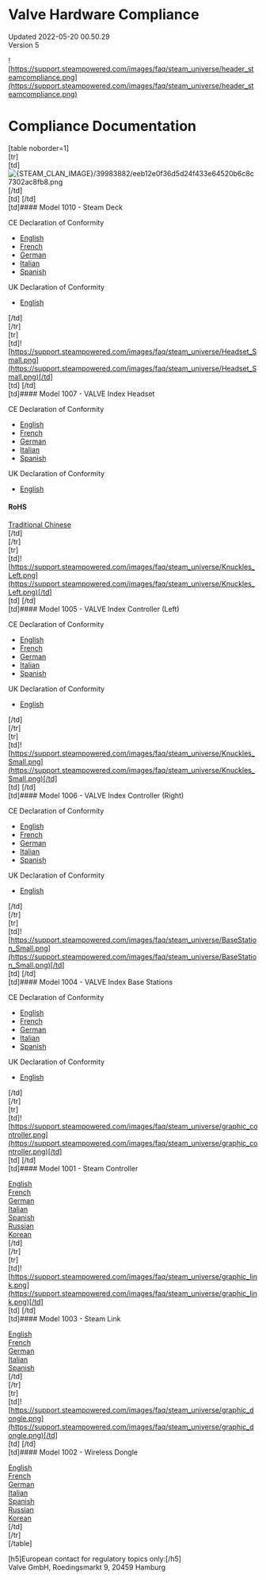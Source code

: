 # Valve Hardware Compliance
Updated 2022-05-20 00.50.29  
Version 5  

![https://support.steampowered.com/images/faq/steam_universe/header_steamcompliance.png](https://support.steampowered.com/images/faq/steam_universe/header_steamcompliance.png)  
  
# Compliance Documentation
  
  
  
[table noborder=1]  
 [tr]  
 [td]![{STEAM_CLAN_IMAGE}/39983882/eeb12e0f36d5d24f433e64520b6c8c7302ac8fb8.png]({STEAM_CLAN_IMAGE}/39983882/eeb12e0f36d5d24f433e64520b6c8c7302ac8fb8.png)[/td]  
[td]   [/td]  
 [td]#### Model 1010 - Steam Deck
  
    
 CE Declaration of Conformity  
  
* [English](https://support.steampowered.com/images/manuals/steam_deck/Steam%20Deck%201010_DoC_CE_ENG.pdf)
* [French](https://support.steampowered.com/images/manuals/steam_deck/Steam%20Deck%201010_DoC_CE_FRE.pdf)
* [German](https://support.steampowered.com/images/manuals/steam_deck/Steam%20Deck%201010_DoC_CE_GER.pdf)
* [Italian](https://support.steampowered.com/images/manuals/steam_deck/Steam%20Deck%201010_DoC_CE_ITA.pdf)
* [Spanish](https://support.steampowered.com/images/manuals/steam_deck/Steam%20Deck%201010_DoC_CE_SPA.pdf)

  
 UK Declaration of Conformity  
  
* [English](https://support.steampowered.com/images/manuals/steam_deck/Steam%20Deck%201010_DoC_UK.pdf)

  
[/td]  
 [/tr]  
 [tr]  
 [td]![https://support.steampowered.com/images/faq/steam_universe/Headset_Small.png](https://support.steampowered.com/images/faq/steam_universe/Headset_Small.png)[/td]  
[td]   [/td]  
 [td]#### Model 1007 - VALVE Index Headset
  
 CE Declaration of Conformity  
  
* [English](https://support.steampowered.com/images/manuals/index_headset/Compliance_Headset_ENG.pdf?v=20162709)
* [French](https://support.steampowered.com/images/manuals/index_headset/Compliance_Headset_FRE.pdf?v=20162709)
* [German](https://support.steampowered.com/images/manuals/index_headset/Compliance_Headset_GER.pdf?v=20162709)
* [Italian](https://support.steampowered.com/images/manuals/index_headset/Compliance_Headset_ITA.pdf?v=20162709)
* [Spanish](https://support.steampowered.com/images/manuals/index_headset/Compliance_Headset_SPA.pdf?v=20162709)

  
 UK Declaration of Conformity  
  
* [English](https://support.steampowered.com/images/manuals/steam_deck/UK%20DoC%20Valve%201007.pdf)

  
#### RoHS
  
[Traditional Chinese](https://support.steampowered.com/images/manuals/index_headset/Compliance_Headset_SCH.pdf?v=20162709)  
[/td]  
 [/tr]  
 [tr]  
 [td]![https://support.steampowered.com/images/faq/steam_universe/Knuckles_Left.png](https://support.steampowered.com/images/faq/steam_universe/Knuckles_Left.png)[/td]  
[td]   [/td]  
 [td]#### Model 1005 - VALVE Index Controller (Left)
  
 CE Declaration of Conformity  
  
* [English](https://support.steampowered.com/images/manuals/index_controllers/Compliance_KnuckleLeft_ENG.pdf?v=20162709)
* [French](https://support.steampowered.com/images/manuals/index_controllers/Compliance_KnuckleLeft_FRE.pdf?v=20162709)
* [German](https://support.steampowered.com/images/manuals/index_controllers/Compliance_KnuckleLeft_GER.pdf?v=20162709)
* [Italian](https://support.steampowered.com/images/manuals/index_controllers/Compliance_KnuckleLeft_ITA.pdf?v=20162709)
* [Spanish](https://support.steampowered.com/images/manuals/index_controllers/Compliance_KnuckleLeft_SPA.pdf?v=20162709)

  
 UK Declaration of Conformity  
  
* [English](https://support.steampowered.com/images/manuals/steam_deck/UK%20DoC%20Valve%201005.pdf)

  
[/td]  
 [/tr]  
 [tr]  
 [td]![https://support.steampowered.com/images/faq/steam_universe/Knuckles_Small.png](https://support.steampowered.com/images/faq/steam_universe/Knuckles_Small.png)[/td]  
 [td]   [/td]  
 [td]#### Model 1006 - VALVE Index Controller (Right)
  
 CE Declaration of Conformity  
  
* [English](https://support.steampowered.com/images/manuals/index_controllers/Compliance_KnuckleRight_ENG.pdf?v=20162709)
* [French](https://support.steampowered.com/images/manuals/index_controllers/Compliance_KnuckleRight_FRE.pdf?v=20162709)
* [German](https://support.steampowered.com/images/manuals/index_controllers/Compliance_KnuckleRight_GER.pdf?v=20162709)
* [Italian](https://support.steampowered.com/images/manuals/index_controllers/Compliance_KnuckleRight_ITA.pdf?v=20162709)
* [Spanish](https://support.steampowered.com/images/manuals/index_controllers/Compliance_KnuckleRight_SPA.pdf?v=20162709)

  
 UK Declaration of Conformity  
  
* [English](https://support.steampowered.com/images/manuals/steam_deck/UK%20DoC%20Valve%201006.pdf)

  
[/td]  
 [/tr]  
 [tr]  
 [td]![https://support.steampowered.com/images/faq/steam_universe/BaseStation_Small.png](https://support.steampowered.com/images/faq/steam_universe/BaseStation_Small.png)[/td]  
 [td]   [/td]  
 [td]#### Model 1004 - VALVE Index Base Stations
  
 CE Declaration of Conformity  
  
* [English](https://support.steampowered.com/images/manuals/index_base/Compliance_BaseStation_ENG.pdf?v=20162709)
* [French](https://support.steampowered.com/images/manuals/index_base/Compliance_BaseStation_FRE.pdf?v=20162709)
* [German](https://support.steampowered.com/images/manuals/index_base/Compliance_BaseStation_GER.pdf?v=20162709)
* [Italian](https://support.steampowered.com/images/manuals/index_base/Compliance_BaseStation_ITA.pdf?v=20162709)
* [Spanish](https://support.steampowered.com/images/manuals/index_base/Compliance_BaseStation_SPA.pdf?v=20162709)

  
 UK Declaration of Conformity  
  
* [English](https://support.steampowered.com/images/manuals/steam_deck/UK%20DoC%20Valve%201004.pdf)

  
[/td]  
 [/tr]  
 [tr]  
 [td]![https://support.steampowered.com/images/faq/steam_universe/graphic_controller.png](https://support.steampowered.com/images/faq/steam_universe/graphic_controller.png)[/td]  
 [td]   [/td]  
 [td]#### Model 1001 - Steam Controller
  
    
[English](https://support.steampowered.com/images/manuals/steam_controller/Compliance_Controller_ENG.pdf?v=20162709)  
[French](https://support.steampowered.com/images/manuals/steam_controller/Compliance_Controller_FRE.pdf?v=20162709)  
[German](https://support.steampowered.com/images/manuals/steam_controller/Compliance_Controller_GER.pdf?v=20162709)  
[Italian](https://support.steampowered.com/images/manuals/steam_controller/Compliance_Controller_ITA.pdf?v=20162709)  
[Spanish](https://support.steampowered.com/images/manuals/steam_controller/Compliance_Controller_SPA.pdf?v=20162709)  
[Russian](https://support.steampowered.com/images/manuals/steam_controller/Compliance_Controller_RUS.pdf?v=20162709)  
[Korean](https://support.steampowered.com/images/manuals/steam_controller/Compliance_Controller_KOR.pdf?v=20162709)  
[/td]  
 [/tr]  
 [tr]  
 [td]![https://support.steampowered.com/images/faq/steam_universe/graphic_link.png](https://support.steampowered.com/images/faq/steam_universe/graphic_link.png)[/td]  
 [td]   [/td]  
 [td]#### Model 1003 - Steam Link
  
[English](https://support.steampowered.com/images/manuals/steam_link/Compliance_Link_ENG.pdf?v=20162709)  
[French](https://support.steampowered.com/images/manuals/steam_link/Compliance_Link_FRE.pdf?v=20162709)  
[German](https://support.steampowered.com/images/manuals/steam_link/Compliance_Link_GER.pdf?v=20162709)  
[Italian](https://support.steampowered.com/images/manuals/steam_link/Compliance_Link_ITA.pdf?v=20162709)  
[Spanish](https://support.steampowered.com/images/manuals/steam_link/Compliance_Link_SPA.pdf?v=20162709)  
[/td]  
 [/tr]  
 [tr]  
 [td]![https://support.steampowered.com/images/faq/steam_universe/graphic_dongle.png](https://support.steampowered.com/images/faq/steam_universe/graphic_dongle.png)[/td]  
 [td]   [/td]  
 [td]#### Model 1002 - Wireless Dongle
  
[English](https://support.steampowered.com/images/manuals/steam_controller/Compliance_Dongle_ENG.pdf?v=20162709)  
[French](https://support.steampowered.com/images/manuals/steam_controller/Compliance_Dongle_FRE.pdf?v=20162709)  
[German](https://support.steampowered.com/images/manuals/steam_controller/Compliance_Dongle_GER.pdf?v=20162709)  
[Italian](https://support.steampowered.com/images/manuals/steam_controller/Compliance_Dongle_ITA.pdf?v=20162709)  
[Spanish](https://support.steampowered.com/images/manuals/steam_controller/Compliance_Dongle_SPA.pdf?v=20162709)  
[Russian](https://support.steampowered.com/images/manuals/steam_controller/Compliance_Dongle_RUS.pdf?v=20162709)  
[Korean](https://support.steampowered.com/images/manuals/steam_controller/Compliance_Dongle_KOR.pdf?v=20162709)  
[/td]  
 [/tr]  
[/table]  
  
  
[h5]European contact for regulatory topics only:[/h5]  
Valve GmbH, Roedingsmarkt 9, 20459 Hamburg